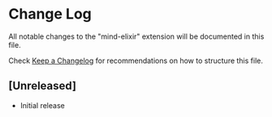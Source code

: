 # Change Log

All notable changes to the "mind-elixir" extension will be documented in this file.

Check [Keep a Changelog](http://keepachangelog.com/) for recommendations on how to structure this file.

## [Unreleased]

- Initial release